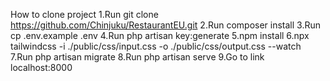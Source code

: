 How to clone project
1.Run git clone https://github.com/Chinjuku/RestaurantEU.git
2.Run composer install
3.Run cp .env.example .env
4.Run php artisan key:generate
5.npm install
6.npx tailwindcss -i ./public/css/input.css -o ./public/css/output.css --watch
7.Run php artisan migrate
8.Run php artisan serve
9.Go to link localhost:8000